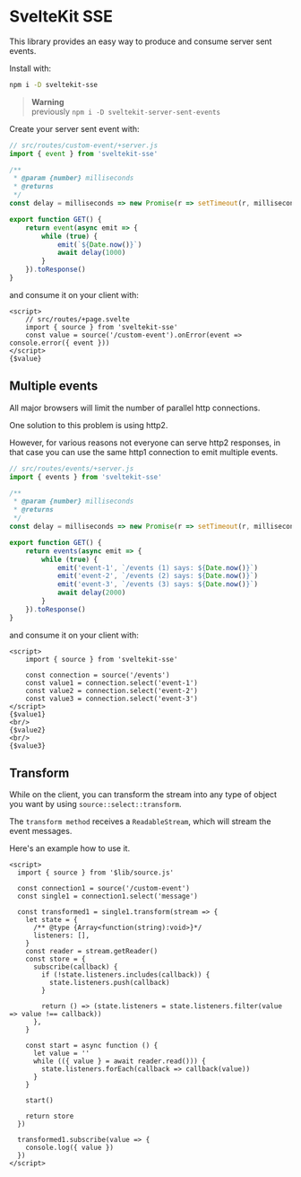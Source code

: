 # SvelteKit SSE

This library provides an easy way to produce and consume server sent events.

Install with:

```sh
npm i -D sveltekit-sse
```

> **Warning**\
> previously `npm i -D sveltekit-server-sent-events`

Create your server sent event with:

```js
// src/routes/custom-event/+server.js
import { event } from 'sveltekit-sse'

/**
 * @param {number} milliseconds
 * @returns
 */
const delay = milliseconds => new Promise(r => setTimeout(r, milliseconds))

export function GET() {
	return event(async emit => {
		while (true) {
			emit(`${Date.now()}`)
			await delay(1000)
		}
	}).toResponse()
}
```

and consume it on your client with:

```svelte
<script>
	// src/routes/+page.svelte
	import { source } from 'sveltekit-sse'
	const value = source('/custom-event').onError(event => console.error({ event }))
</script>
{$value}
```

## Multiple events

All major browsers will limit the number of parallel http connections.

One solution to this problem is using http2.

However, for various reasons not everyone can serve http2 responses, in that case you can use the same http1 connection to emit multiple events.

```js
// src/routes/events/+server.js
import { events } from 'sveltekit-sse'

/**
 * @param {number} milliseconds
 * @returns
 */
const delay = milliseconds => new Promise(r => setTimeout(r, milliseconds))

export function GET() {
	return events(async emit => {
		while (true) {
			emit('event-1', `/events (1) says: ${Date.now()}`)
			emit('event-2', `/events (2) says: ${Date.now()}`)
			emit('event-3', `/events (3) says: ${Date.now()}`)
			await delay(2000)
		}
	}).toResponse()
}

```

and consume it on your client with:

```svelte
<script>
	import { source } from 'sveltekit-sse'
	
	const connection = source('/events')
	const value1 = connection.select('event-1')
	const value2 = connection.select('event-2')
	const value3 = connection.select('event-3')
</script>
{$value1}
<br/>
{$value2}
<br/>
{$value3}
```

## Transform

While on the client, you can transform the stream into any type of object you want by using `source::select::transform`.

The `transform method` receives a `ReadableStream`, which will stream the event messages.

Here's an example how to use it.

```svelte
<script>
  import { source } from '$lib/source.js'

  const connection1 = source('/custom-event')
  const single1 = connection1.select('message')

  const transformed1 = single1.transform(stream => {
    let state = {
      /** @type {Array<function(string):void>}*/
      listeners: [],
    }
    const reader = stream.getReader()
    const store = {
      subscribe(callback) {
        if (!state.listeners.includes(callback)) {
          state.listeners.push(callback)
        }

        return () => (state.listeners = state.listeners.filter(value => value !== callback))
      },
    }

    const start = async function () {
      let value = ''
      while (({ value } = await reader.read())) {
        state.listeners.forEach(callback => callback(value))
      }
    }

    start()

    return store
  })

  transformed1.subscribe(value => {
    console.log({ value })
  })
</script>
```